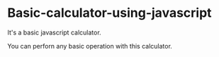 # Basic-calculator-using-javascript
It's a basic javascript calculator.

You can perforn any basic operation with this calculator.
